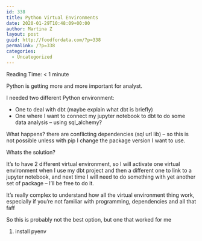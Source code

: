 ```yaml
---
id: 338
title: Python Virtual Environments
date: 2020-01-29T10:48:09+00:00
author: Martina Z
layout: post
guid: http://foodfordata.com/?p=338
permalink: /?p=338
categories:
  - Uncategorized
---
```

<span class="rt-reading-time" style="display: block;"><span class="rt-label rt-prefix">Reading Time: </span> <span class="rt-time">< 1</span> <span class="rt-label rt-postfix">minute</span></span> 

Python is getting more and more important for analyst.

I needed two different Python environment:

  * One to deal with dbt (maybe explain what dbt is briefly)
  * One where I want to connect my jupyter notebook to dbt to do some data analysis &#8211; using sql_alchemy?

What happens? there are conflicting dependencies (sql url lib) &#8211; so this is not possible unless with pip I change the package version I want to use.

Whats the solution?

It&#8217;s to have 2 different virtual environment, so I will activate one virtual environment when I use my dbt project and then a different one to link to a jupyter notebook, and next time I will need to do something with yet another set of package &#8211; I&#8217;ll be free to do it.

It&#8217;s really complex to understand how all the virtual environment thing work, especially if you&#8217;re not familiar with programming, dependencies and all that faff

So this is probably not the best option, but one that worked for me

  1. install pyenv